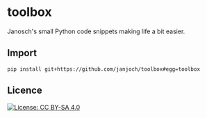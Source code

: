 # toolbox
Janosch's small Python code snippets making life a bit easier.

## Import
```pip install git+https://github.com/janjoch/toolbox#egg=toolbox```

## Licence
[![License: CC BY-SA 4.0](https://img.shields.io/badge/License-CC_BY--SA_4.0-lightgrey.svg)](https://creativecommons.org/licenses/by-sa/4.0/)
